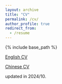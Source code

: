 ```yaml
---
layout: archive
title: "CV"
permalink: /cv/
author_profile: true
redirect_from:
  - /resume
---
```


{% include base_path %}

[English CV](/files/Xiaozhi_CV.pdf)

[Chinese CV](/files/Chinese_CV.pdf)

updated in 2024/10.

